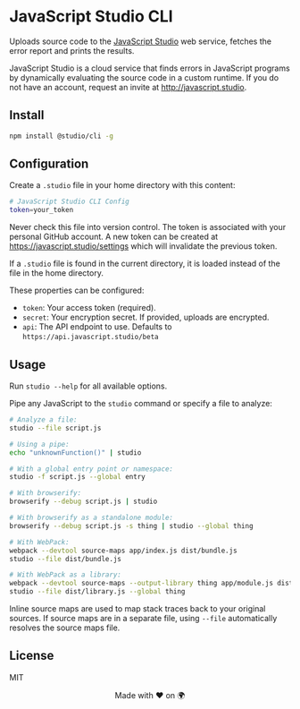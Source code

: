 # JavaScript Studio CLI

Uploads source code to the [JavaScript Studio][1] web service, fetches the
error report and prints the results.

JavaScript Studio is a cloud service that finds errors in JavaScript programs
by dynamically evaluating the source code in a custom runtime. If you do not
have an account, request an invite at <http://javascript.studio>.

## Install

```bash
npm install @studio/cli -g
```

## Configuration

Create a `.studio` file in your home directory with this content:

```bash
# JavaScript Studio CLI Config
token=your_token
```

Never check this file into version control. The token is associated with your
personal GitHub account. A new token can be created at
<https://javascript.studio/settings> which will invalidate the previous token.

If a `.studio` file is found in the current directory, it is loaded instead of
the file in the home directory.

These properties can be configured:

- `token`: Your access token (required).
- `secret`: Your encryption secret. If provided, uploads are encrypted.
- `api`: The API endpoint to use. Defaults to
  `https://api.javascript.studio/beta`

## Usage

Run `studio --help` for all available options.

Pipe any JavaScript to the `studio` command or specify a file to analyze:

```bash
# Analyze a file:
studio --file script.js

# Using a pipe:
echo "unknownFunction()" | studio

# With a global entry point or namespace:
studio -f script.js --global entry

# With browserify:
browserify --debug script.js | studio

# With browserify as a standalone module:
browserify --debug script.js -s thing | studio --global thing

# With WebPack:
webpack --devtool source-maps app/index.js dist/bundle.js
studio --file dist/bundle.js

# With WebPack as a library:
webpack --devtool source-maps --output-library thing app/module.js dist/library.js
studio --file dist/library.js --global thing
```

Inline source maps are used to map stack traces back to your original sources.
If source maps are in a separate file, using `--file` automatically resolves
the source maps file.

## License

MIT

<div align="center">Made with ❤️ on 🌍</div>

[1]: https://javascript.studio
